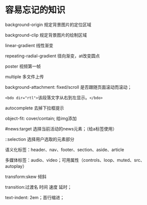 # 容易忘记的知识
background-origin 规定背景图片的定位区域

background-clip 规定背景图片的绘制区域

linear-gradient 线性渐变

repeating-radial-gradient 径向渐变，at改变圆点

poster       视频第一帧

multiple  多文件上传

background-attachment: fixed/scroll 是否跟随页面滚动而滚动；

`<bdo dir="rtl">`该段落文字从右到左显示。`</bdo>`

autocomplete 去掉下拉框提示

object-fit: cover/contain;   给img添加

#news:target 选择当前活动的news元素；（给a标签使用）

::selection 选择用户选取的元素部分

语义化标签：header、nav、footer、section、aside、article

多媒体标签：audio、video；可用属性（controls、loop、muted、src、autoplay）

transform:skew 倾斜

transition:过渡名 时间 速度 延时；

text-indent: 2em；首行缩进；

